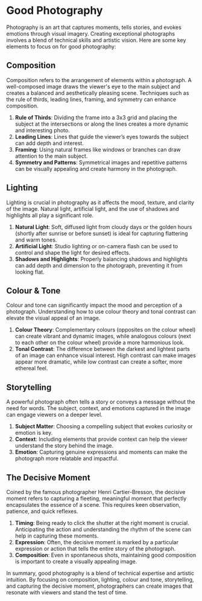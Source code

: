 # Good Photography

Photography is an art that captures moments, tells stories, and evokes emotions through visual imagery. Creating exceptional photographs involves a blend of technical skills and artistic vision. Here are some key elements to focus on for good photography:

## Composition

Composition refers to the arrangement of elements within a photograph. A well-composed image draws the viewer's eye to the main subject and creates a balanced and aesthetically pleasing scene. Techniques such as the rule of thirds, leading lines, framing, and symmetry can enhance composition.

1. **Rule of Thirds**: Dividing the frame into a 3x3 grid and placing the subject at the intersections or along the lines creates a more dynamic and interesting photo.
2. **Leading Lines**: Lines that guide the viewer’s eyes towards the subject can add depth and interest.
3. **Framing**: Using natural frames like windows or branches can draw attention to the main subject.
4. **Symmetry and Patterns**: Symmetrical images and repetitive patterns can be visually appealing and create harmony in the photograph.

## Lighting

Lighting is crucial in photography as it affects the mood, texture, and clarity of the image. Natural light, artificial light, and the use of shadows and highlights all play a significant role.

1. **Natural Light**: Soft, diffused light from cloudy days or the golden hours (shortly after sunrise or before sunset) is ideal for capturing flattering and warm tones.
2. **Artificial Light**: Studio lighting or on-camera flash can be used to control and shape the light for desired effects.
3. **Shadows and Highlights**: Properly balancing shadows and highlights can add depth and dimension to the photograph, preventing it from looking flat.

## Colour & Tone

Colour and tone can significantly impact the mood and perception of a photograph. Understanding how to use colour theory and tonal contrast can elevate the visual appeal of an image.

1. **Colour Theory**: Complementary colours (opposites on the colour wheel) can create vibrant and dynamic images, while analogous colours (next to each other on the colour wheel) provide a more harmonious look.
2. **Tonal Contrast**: The difference between the darkest and lightest parts of an image can enhance visual interest. High contrast can make images appear more dramatic, while low contrast can create a softer, more ethereal feel.

## Storytelling

A powerful photograph often tells a story or conveys a message without the need for words. The subject, context, and emotions captured in the image can engage viewers on a deeper level.

1. **Subject Matter**: Choosing a compelling subject that evokes curiosity or emotion is key.
2. **Context**: Including elements that provide context can help the viewer understand the story behind the image.
3. **Emotion**: Capturing genuine expressions and moments can make the photograph more relatable and impactful.

## The Decisive Moment

Coined by the famous photographer Henri Cartier-Bresson, the decisive moment refers to capturing a fleeting, meaningful moment that perfectly encapsulates the essence of a scene. This requires keen observation, patience, and quick reflexes.

1. **Timing**: Being ready to click the shutter at the right moment is crucial. Anticipating the action and understanding the rhythm of the scene can help in capturing these moments.
2. **Expression**: Often, the decisive moment is marked by a particular expression or action that tells the entire story of the photograph.
3. **Composition**: Even in spontaneous shots, maintaining good composition is important to create a visually appealing image.

In summary, good photography is a blend of technical expertise and artistic intuition. By focusing on composition, lighting, colour and tone, storytelling, and capturing the decisive moment, photographers can create images that resonate with viewers and stand the test of time.

